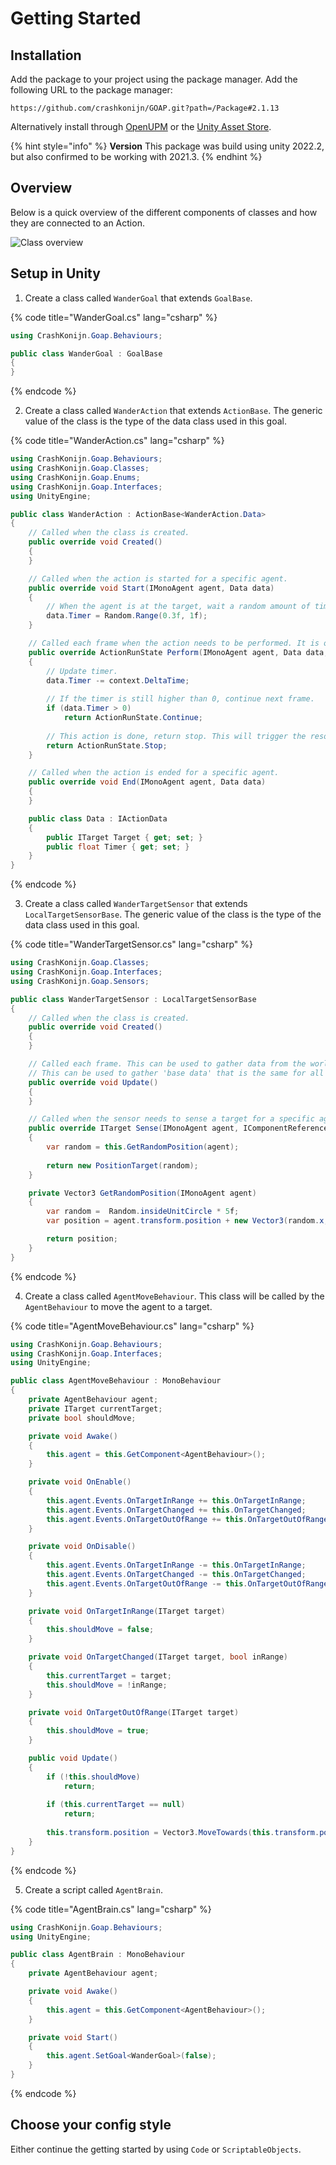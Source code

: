 # Getting Started

## Installation
Add the package to your project using the package manager. Add the following URL to the package manager:
```
https://github.com/crashkonijn/GOAP.git?path=/Package#2.1.13
```

Alternatively install through [OpenUPM](https://openupm.com/packages/com.crashkonijn.goap/) or the [Unity Asset Store](https://assetstore.unity.com/packages/slug/252687).

{% hint style="info" %}
**Version** This package was build using unity 2022.2, but also confirmed to be working with 2021.3.
{% endhint %}

## Overview
Below is a quick overview of the different components of classes and how they are connected to an Action.

![Class overview](../images/class_overview.png)

## Setup in Unity

1. Create a class called `WanderGoal` that extends `GoalBase`.

{% code title="WanderGoal.cs" lang="csharp" %}
```csharp
using CrashKonijn.Goap.Behaviours;

public class WanderGoal : GoalBase
{
}
```
{% endcode %}

2. Create a class called `WanderAction` that extends `ActionBase`. The generic value of the class is the type of the data class used in this goal.

{% code title="WanderAction.cs" lang="csharp" %}
```csharp
using CrashKonijn.Goap.Behaviours;
using CrashKonijn.Goap.Classes;
using CrashKonijn.Goap.Enums;
using CrashKonijn.Goap.Interfaces;
using UnityEngine;

public class WanderAction : ActionBase<WanderAction.Data>
{
    // Called when the class is created.
    public override void Created()
    {
    }

    // Called when the action is started for a specific agent.
    public override void Start(IMonoAgent agent, Data data)
    {
        // When the agent is at the target, wait a random amount of time before moving again.
        data.Timer = Random.Range(0.3f, 1f);
    }

    // Called each frame when the action needs to be performed. It is only called when the agent is in range of it's target.
    public override ActionRunState Perform(IMonoAgent agent, Data data, ActionContext context)
    {
        // Update timer.
        data.Timer -= context.DeltaTime;
        
        // If the timer is still higher than 0, continue next frame.
        if (data.Timer > 0)
            return ActionRunState.Continue;
        
        // This action is done, return stop. This will trigger the resolver for a new action.
        return ActionRunState.Stop;
    }

    // Called when the action is ended for a specific agent.
    public override void End(IMonoAgent agent, Data data)
    {
    }

    public class Data : IActionData
    {
        public ITarget Target { get; set; }
        public float Timer { get; set; }
    }
}
```
{% endcode %}

3. Create a class called `WanderTargetSensor` that extends `LocalTargetSensorBase`. The generic value of the class is the type of the data class used in this goal.

{% code title="WanderTargetSensor.cs" lang="csharp" %}
```csharp
using CrashKonijn.Goap.Classes;
using CrashKonijn.Goap.Interfaces;
using CrashKonijn.Goap.Sensors;

public class WanderTargetSensor : LocalTargetSensorBase
{
    // Called when the class is created.
    public override void Created()
    {
    }

    // Called each frame. This can be used to gather data from the world before the sense method is called.
    // This can be used to gather 'base data' that is the same for all agents, and otherwise would be performed multiple times during the Sense method.
    public override void Update()
    {
    }

    // Called when the sensor needs to sense a target for a specific agent.
    public override ITarget Sense(IMonoAgent agent, IComponentReference references)
    {
        var random = this.GetRandomPosition(agent);
        
        return new PositionTarget(random);
    }

    private Vector3 GetRandomPosition(IMonoAgent agent)
    {
        var random =  Random.insideUnitCircle * 5f;
        var position = agent.transform.position + new Vector3(random.x, 0f, random.y);

        return position;
    }
}
```
{% endcode %}

4. Create a class called `AgentMoveBehaviour`. This class will be called by the `AgentBehaviour` to move the agent to a target.

{% code title="AgentMoveBehaviour.cs" lang="csharp" %}
```csharp
using CrashKonijn.Goap.Behaviours;
using CrashKonijn.Goap.Interfaces;
using UnityEngine;

public class AgentMoveBehaviour : MonoBehaviour
{
    private AgentBehaviour agent;
    private ITarget currentTarget;
    private bool shouldMove;

    private void Awake()
    {
        this.agent = this.GetComponent<AgentBehaviour>();
    }

    private void OnEnable()
    {
        this.agent.Events.OnTargetInRange += this.OnTargetInRange;
        this.agent.Events.OnTargetChanged += this.OnTargetChanged;
        this.agent.Events.OnTargetOutOfRange += this.OnTargetOutOfRange;
    }

    private void OnDisable()
    {
        this.agent.Events.OnTargetInRange -= this.OnTargetInRange;
        this.agent.Events.OnTargetChanged -= this.OnTargetChanged;
        this.agent.Events.OnTargetOutOfRange -= this.OnTargetOutOfRange;
    }

    private void OnTargetInRange(ITarget target)
    {
        this.shouldMove = false;
    }

    private void OnTargetChanged(ITarget target, bool inRange)
    {
        this.currentTarget = target;
        this.shouldMove = !inRange;
    }

    private void OnTargetOutOfRange(ITarget target)
    {
        this.shouldMove = true;
    }

    public void Update()
    {
        if (!this.shouldMove)
            return;
        
        if (this.currentTarget == null)
            return;
        
        this.transform.position = Vector3.MoveTowards(this.transform.position, new Vector3(this.currentTarget.Position.x, this.transform.position.y, this.currentTarget.Position.z), Time.deltaTime);
    }
}
```
{% endcode %}

5. Create a script called `AgentBrain`.

{% code title="AgentBrain.cs" lang="csharp" %}
```csharp
using CrashKonijn.Goap.Behaviours;
using UnityEngine;

public class AgentBrain : MonoBehaviour
{
    private AgentBehaviour agent;

    private void Awake()
    {
        this.agent = this.GetComponent<AgentBehaviour>();
    }

    private void Start()
    {
        this.agent.SetGoal<WanderGoal>(false);
    }
}
```
{% endcode %}

## Choose your config style
Either continue the getting started by using `Code` or `ScriptableObjects`.
